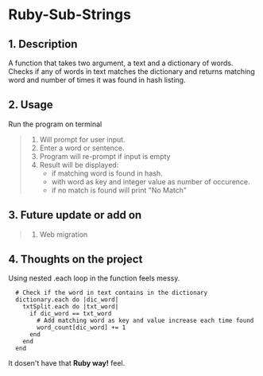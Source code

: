 # Ruby-Sub-Strings

## 1. Description
A function that takes two argument, a text and a dictionary of words. 
Checks if any of words in text matches the dictionary and returns 
matching word and number of times it was found in hash listing. 

## 2. Usage
Run the program on terminal
> 1. Will prompt for user input.
> 2. Enter a word or sentence.
> 3. Program will re-prompt if input is empty
> 4. Result will be displayed: 
>       - if matching word is found in hash.
>       - with word as key and integer value as number of occurence.
>       - if no match is found will print "No Match"

## 3. Future update or add on
> 1. Web migration

## 4. Thoughts on the project
Using nested .each loop in the function feels messy. 
```
  # Check if the word in text contains in the dictionary
  dictionary.each do |dic_word|
    txtSplit.each do |txt_word|
      if dic_word == txt_word
        # Add matching word as key and value increase each time found
        word_count[dic_word] += 1
      end
    end
  end
```
It dosen't have that <b>Ruby way!</b> feel. 
